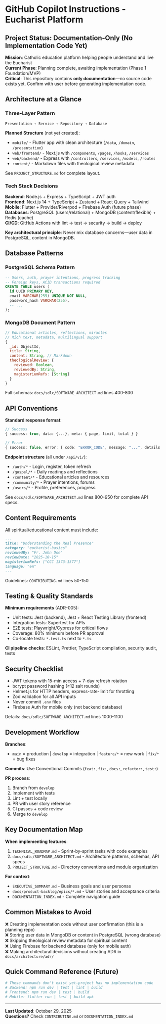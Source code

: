 # GitHub Copilot Instructions - Eucharist Platform

## Project Status: Documentation-Only (No Implementation Code Yet)

**Mission**: Catholic education platform helping people understand and live the Eucharist  
**Current Phase**: Planning complete, awaiting implementation (Phase 1 Foundation/MVP)  
**Critical**: This repository contains **only documentation**—no source code exists yet. Confirm with user before generating implementation code.

## Architecture at a Glance

### Three-Layer Pattern
```
Presentation → Service → Repository → Database
```

**Planned Structure** (not yet created):
- `mobile/` - Flutter app with clean architecture (`/data`, `/domain`, `/presentation`)
- `web/frontend/` - Next.js with `/components`, `/pages`, `/hooks`, `/services`
- `web/backend/` - Express with `/controllers`, `/services`, `/models`, `/routes`
- `content/` - Markdown files with theological review metadata

See `PROJECT_STRUCTURE.md` for complete layout.

### Tech Stack Decisions

**Backend**: Node.js + Express + TypeScript + JWT auth  
**Frontend**: Next.js 14 + TypeScript + Zustand + React Query + Tailwind  
**Mobile**: Flutter + Provider/Riverpod + Firebase Auth (future phase)  
**Databases**: PostgreSQL (users/relational) + MongoDB (content/flexible) + Redis (cache)  
**CI/CD**: GitHub Actions with lint → test → security → build → deploy

**Key architectural principle**: Never mix database concerns—user data in PostgreSQL, content in MongoDB.

## Database Patterns

### PostgreSQL Schema Pattern
```sql
-- Users, auth, prayer intentions, progress tracking
-- Foreign keys, ACID transactions required
CREATE TABLE users (
  id UUID PRIMARY KEY,
  email VARCHAR(255) UNIQUE NOT NULL,
  password_hash VARCHAR(255),
  -- ...
);
```

### MongoDB Document Pattern
```javascript
// Educational articles, reflections, miracles
// Rich text, metadata, multilingual support
{
  _id: ObjectId,
  title: String,
  content: String, // Markdown
  theologicalReview: {
    reviewed: Boolean,
    reviewedBy: String,
    magisteriumRefs: [String]
  }
}
```

Full schemas: `docs/sdlc/SOFTWARE_ARCHITECT.md` lines 400-800

## API Conventions

**Standard response format**:
```typescript
// Success
{ success: true, data: {...}, meta: { page, limit, total } }

// Error
{ success: false, error: { code: "ERROR_CODE", message: "...", details: [] } }
```

**Endpoint structure** (all under `/api/v1/`):
- `/auth/*` - Login, register, token refresh
- `/gospel/*` - Daily readings and reflections
- `/content/*` - Educational articles and resources
- `/community/*` - Prayer intentions, forums
- `/users/*` - Profile, preferences, progress

See `docs/sdlc/SOFTWARE_ARCHITECT.md` lines 800-950 for complete API specs.

## Content Requirements

All spiritual/educational content must include:
```markdown
---
title: "Understanding the Real Presence"
category: "eucharist-basics"
reviewedBy: "Fr. John Doe"
reviewDate: "2025-10-15"
magisteriumRefs: ["CCC 1373-1377"]
language: "en"
---
```

Guidelines: `CONTRIBUTING.md` lines 50-150

## Testing & Quality Standards

**Minimum requirements** (ADR-005):
- Unit tests: Jest (backend), Jest + React Testing Library (frontend)
- Integration tests: Supertest for APIs
- E2E tests: Playwright/Cypress for critical flows
- Coverage: 80% minimum before PR approval
- Co-locate tests: `*.test.ts` next to `*.ts`

**CI pipeline checks**: ESLint, Prettier, TypeScript compilation, security audit, tests

## Security Checklist

- JWT tokens with 15-min access + 7-day refresh rotation
- bcrypt password hashing (≥12 salt rounds)
- Helmet.js for HTTP headers, express-rate-limit for throttling
- Zod validation for all API inputs
- Never commit `.env` files
- Firebase Auth for mobile only (not backend database)

Details: `docs/sdlc/SOFTWARE_ARCHITECT.md` lines 1000-1100

## Development Workflow

**Branches**:
- `main` = production | `develop` = integration | `feature/*` = new work | `fix/*` = bug fixes

**Commits**: Use Conventional Commits (`feat:`, `fix:`, `docs:`, `refactor:`, `test:`)

**PR process**:
1. Branch from `develop`
2. Implement with tests
3. Lint + test locally
4. PR with user story reference
5. CI passes + code review
6. Merge to `develop`

## Key Documentation Map

**When implementing features**:
1. `TECHNICAL_ROADMAP.md` - Sprint-by-sprint tasks with code examples
2. `docs/sdlc/SOFTWARE_ARCHITECT.md` - Architecture patterns, schemas, API specs
3. `PROJECT_STRUCTURE.md` - Directory conventions and module organization

**For context**:
- `EXECUTIVE_SUMMARY.md` - Business goals and user personas
- `docs/product-backlog/epics/*.md` - User stories and acceptance criteria
- `DOCUMENTATION_INDEX.md` - Complete navigation guide

## Common Mistakes to Avoid

❌ Creating implementation code without user confirmation (this is a planning repo)  
❌ Storing user data in MongoDB or content in PostgreSQL (wrong database)  
❌ Skipping theological review metadata for spiritual content  
❌ Using Firebase for backend database (only for mobile auth)  
❌ Making architectural decisions without creating ADR in `docs/architecture/adr/`

## Quick Command Reference (Future)

```bash
# These commands don't exist yet—project has no implementation code
# Backend: npm run dev | test | lint | build
# Frontend: npm run dev | test | build  
# Mobile: flutter run | test | build apk
```

---

**Last Updated**: October 29, 2025  
**Questions?** Check `CONTRIBUTING.md` or `DOCUMENTATION_INDEX.md`
